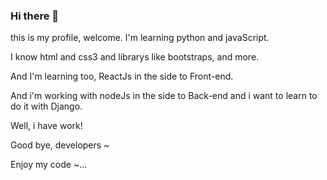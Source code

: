 ### Hi there 👋

this is my profile, welcome. I'm learning python and javaScript. 

I know html and css3 and librarys like bootstraps, and more.

And I'm learning too, ReactJs in the side to Front-end.

And i'm working with nodeJs in the side to Back-end and i want to learn to do it with  Django.

Well, i have work! 

Good bye, developers ~

Enjoy my code ~...

<!--
**RyuTsuki08/RyuTsuki08** is a ✨ _special_ ✨ repository because its `README.md` (this file) appears on your GitHub profile.

Here are some ideas to get you started:

- 🔭 I’m currently working on ...
- 🌱 I’m currently learning ...
- 👯 I’m looking to collaborate on ...
- 🤔 I’m looking for help with ...
- 💬 Ask me about ...
- 📫 How to reach me: ...
- 😄 Pronouns: ...
- ⚡ Fun fact: ...
-->
